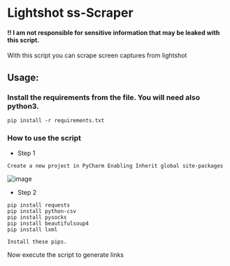 # Lightshot ss-Scraper
#### !! I am not responsible for sensitive information that may be leaked with this script.
With this script you can scrape screen captures from lightshot


## Usage:

### Install the requirements from the file. You will need also python3.
```
pip install -r requirements.txt
```


### How to use the script
- Step 1
```
Create a new project in PyCharm Enabling Inherit global site-packages
```
![image](https://github.com/Edinbo/LightshotScraper/assets/121829291/37148912-4e27-477d-b5b5-44491ca2a9d3)
- Step 2
```
pip install requests
pip install python-csv
pip install pysocks
pip install beautifulsoup4
pip install lxml

Install these pips.
```
Now execute the script to generate links
